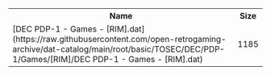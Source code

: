 <table>
<tr><th>Name</th><th>Size</th></tr>
<tr><td>[DEC PDP-1 - Games - [RIM].dat](https://raw.githubusercontent.com/open-retrogaming-archive/dat-catalog/main/root/basic/TOSEC/DEC/PDP-1/Games/[RIM]/DEC PDP-1 - Games - [RIM].dat)</td><td>1185</td></tr>
</table>
